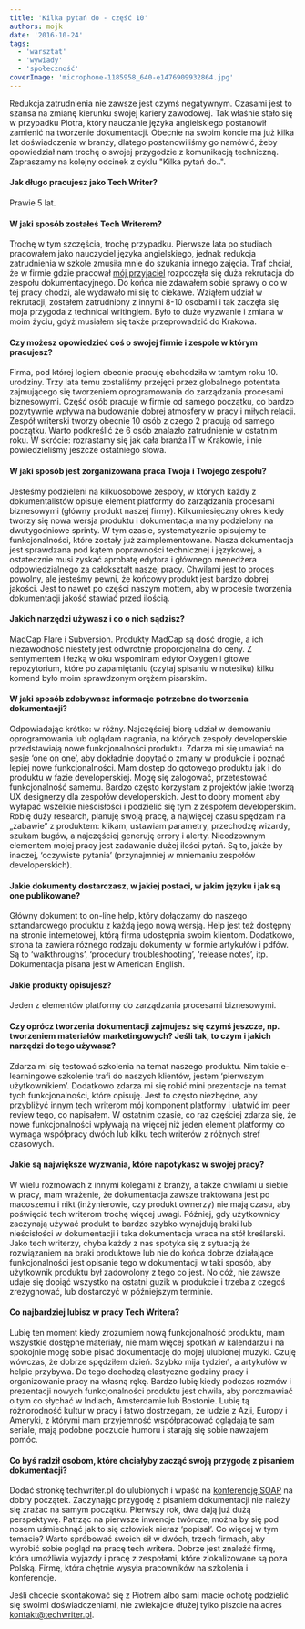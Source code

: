 ```yaml
---
title: 'Kilka pytań do - część 10'
authors: mojk
date: '2016-10-24'
tags:
  - 'warsztat'
  - 'wywiady'
  - 'społeczność'
coverImage: 'microphone-1185958_640-e1476909932864.jpg'
---
```


Redukcja zatrudnienia nie zawsze jest czymś negatywnym. Czasami jest to szansa
na zmianę kierunku swojej kariery zawodowej. Tak właśnie stało się w przypadku
Piotra, który nauczanie języka angielskiego postanowił zamienić na tworzenie
dokumentacji. Obecnie na swoim koncie ma już kilka lat doświadczenia w branży,
dlatego postanowiliśmy go namówić, żeby opowiedział nam trochę o swojej
przygodzie z komunikacją techniczną. Zapraszamy na kolejny odcinek z cyklu
"Kilka pytań do..".

<!--truncate-->

#### Jak długo pracujesz jako Tech Writer?

Prawie 5 lat.

#### W jaki sposób zostałeś Tech Writerem?

Trochę w tym szczęścia, trochę przypadku. Pierwsze lata po studiach pracowałem
jako nauczyciel języka angielskiego, jednak redukcja zatrudnienia w szkole
zmusiła mnie do szukania innego zajęcia. Traf chciał, że w firmie gdzie pracował
[mój przyjaciel](../kilka-pytan-do-czesc-8/index.md) rozpoczęła się duża
rekrutacja do zespołu dokumentacyjnego. Do końca nie zdawałem sobie sprawy o co
w tej pracy chodzi, ale wydawało mi się to ciekawe. Wziąłem udział w rekrutacji,
zostałem zatrudniony z innymi 8-10 osobami i tak zaczęła się moja przygoda z
technical writingiem. Było to duże wyzwanie i zmiana w moim życiu, gdyż musiałem
się także przeprowadzić do Krakowa.

#### Czy możesz opowiedzieć coś o swojej firmie i zespole w którym pracujesz?

Firma, pod której logiem obecnie pracuję obchodziła w tamtym roku 10. urodziny.
Trzy lata temu zostaliśmy przejęci przez globalnego potentata zajmującego się
tworzeniem oprogramowania do zarządzania procesami biznesowymi. Część osób
pracuje w firmie od samego początku, co bardzo pozytywnie wpływa na budowanie
dobrej atmosfery w pracy i miłych relacji. Zespół writerski tworzy obecnie 10
osób z czego 2 pracują od samego początku. Warto podkreślić że 6 osób znalazło
zatrudnienie w ostatnim roku. W skrócie: rozrastamy się jak cała branża IT w
Krakowie, i nie powiedzieliśmy jeszcze ostatniego słowa.

#### W jaki sposób jest zorganizowana praca Twoja i Twojego zespołu?

Jesteśmy podzieleni na kilkuosobowe zespoły, w których każdy z dokumentalistów
opisuje element platformy do zarządzania procesami biznesowymi (główny produkt
naszej firmy). Kilkumiesięczny okres kiedy tworzy się nowa wersja produktu i
dokumentacja mamy podzielony na dwutygodniowe sprinty. W tym czasie,
systematycznie opisujemy te funkcjonalności, które zostały już zaimplementowane.
Nasza dokumentacja jest sprawdzana pod kątem poprawności technicznej i
językowej, a ostatecznie musi zyskać aprobatę edytora i głównego menedżera
odpowiedzialnego za całokształt naszej pracy. Chwilami jest to proces powolny,
ale jesteśmy pewni, że końcowy produkt jest bardzo dobrej jakości. Jest to nawet
po części naszym mottem, aby w procesie tworzenia dokumentacji jakość stawiać
przed ilością.

#### Jakich narzędzi używasz i co o nich sądzisz?

MadCap Flare i Subversion. Produkty MadCap są dość drogie, a ich niezawodność
niestety jest odwrotnie proporcjonalna do ceny. Z sentymentem i łezką w oku
wspominam edytor Oxygen i gitowe repozytorium, które po zapamiętaniu (czytaj
spisaniu w notesiku) kilku komend było moim sprawdzonym orężem pisarskim.

#### W jaki sposób zdobywasz informacje potrzebne do tworzenia dokumentacji?

Odpowiadając krótko: w różny. Najczęściej biorę udział w demowaniu
oprogramowania lub oglądam nagrania, na których zespoły developerskie
przedstawiają nowe funkcjonalności produktu. Zdarza mi się umawiać na sesje ‘one
on one’, aby dokładnie dopytać o zmiany w produkcie i poznać lepiej nowe
funkcjonalności. Mam dostęp do gotowego produktu jak i do produktu w fazie
developerskiej. Mogę się zalogować, przetestować funkcjonalność samemu. Bardzo
często korzystam z projektów jakie tworzą UX designerzy dla zespołów
developerskich. Jest to dobry moment aby wyłapać wszelkie nieścisłości i
podzielić się tym z zespołem developerskim. Robię duży research, planuję swoją
pracę, a najwięcej czasu spędzam na „zabawie” z produktem: klikam, ustawiam
parametry, przechodzę wizardy, szukam bugów, a najczęściej generuję errory i
alerty. Nieodzownym elementem mojej pracy jest zadawanie dużej ilości pytań. Są
to, jakże by inaczej, ‘oczywiste pytania’ (przynajmniej w mniemaniu zespołów
developerskich).

#### Jakie dokumenty dostarczasz, w jakiej postaci, w jakim języku i jak są one publikowane?

Główny dokument to on-line help, który dołączamy do naszego sztandarowego
produktu z każdą jego nową wersją. Help jest też dostępny na stronie
internetowej, którą firma udostępnia swoim klientom. Dodatkowo, strona ta
zawiera różnego rodzaju dokumenty w formie artykułów i pdfów. Są to
‘walkthroughs’, ‘procedury troubleshooting’, ‘release notes’, itp. Dokumentacja
pisana jest w American English.

#### Jakie produkty opisujesz?

Jeden z elementów platformy do zarządzania procesami biznesowymi.

#### Czy oprócz tworzenia dokumentacji zajmujesz się czymś jeszcze, np. tworzeniem materiałów marketingowych? Jeśli tak, to czym i jakich narzędzi do tego używasz?

Zdarza mi się testować szkolenia na temat naszego produktu. Nim takie
e-learningowe szkolenie trafi do naszych klientów, jestem ‘pierwszym
użytkownikiem’. Dodatkowo zdarza mi się robić mini prezentacje na temat tych
funkcjonalności, które opisuję. Jest to często niezbędne, aby przybliżyć innym
tech writerom mój komponent platformy i ułatwić im peer review tego, co
napisałem. W ostatnim czasie, co raz częściej zdarza się, że nowe
funkcjonalności wpływają na więcej niż jeden element platformy co wymaga
współpracy dwóch lub kilku tech writerów z różnych stref czasowych.

#### Jakie są największe wyzwania, które napotykasz w swojej pracy?

W wielu rozmowach z innymi kolegami z branży, a także chwilami u siebie w pracy,
mam wrażenie, że dokumentacja zawsze traktowana jest po macoszemu i nikt
(inżynierowie, czy produkt ownerzy) nie mają czasu, aby poświęcić tech writerom
trochę więcej uwagi. Później, gdy użytkownicy zaczynają używać produkt to bardzo
szybko wynajdują braki lub nieścisłości w dokumentacji i taka dokumentacja wraca
na stół kreślarski. Jako tech writerzy, chyba każdy z nas spotyka się z sytuacją
że rozwiązaniem na braki produktowe lub nie do końca dobrze działające
funkcjonalności jest opisanie tego w dokumentacji w taki sposób, aby użytkownik
produktu był zadowolony z tego co jest. No cóż, nie zawsze udaje się dopiąć
wszystko na ostatni guzik w produkcie i trzeba z czegoś zrezygnować, lub
dostarczyć w późniejszym terminie.

#### Co najbardziej lubisz w pracy Tech Writera?

Lubię ten moment kiedy zrozumiem nową funkcjonalność produktu, mam wszystkie
dostępne materiały, nie mam więcej spotkań w kalendarzu i na spokojnie mogę
sobie pisać dokumentację do mojej ulubionej muzyki. Czuję wówczas, że dobrze
spędziłem dzień. Szybko mija tydzień, a artykułów w helpie przybywa. Do tego
dochodzą elastyczne godziny pracy i organizowanie pracy na własną rękę. Bardzo
lubię kiedy podczas rozmów i prezentacji nowych funkcjonalności produktu jest
chwila, aby porozmawiać o tym co słychać w Indiach, Amsterdamie lub Bostonie.
Lubię tą różnorodność kultur w pracy i łatwo dostrzegam, że ludzie z Azji,
Europy i Ameryki, z którymi mam przyjemność współpracować oglądają te sam
seriale, mają podobne poczucie humoru i starają się sobie nawzajem pomóc.

#### Co byś radził osobom, które chciałyby zacząć swoją przygodę z pisaniem dokumentacji?

Dodać stronkę techwriter.pl do ulubionych i wpaść na
[konferencję SOAP](http://soapconf.com/) na dobry początek. Zaczynając przygodę
z pisaniem dokumentacji nie należy się zrażać na samym początku. Pierwszy rok,
dwa dają już dużą perspektywę. Patrząc na pierwsze inwencje twórcze, można by
się pod nosem uśmiechnąć jak to się człowiek nieraz ‘popisał’. Co więcej w tym
temacie? Warto spróbować swoich sił w dwóch, trzech firmach, aby wyrobić sobie
pogląd na pracę tech writera. Dobrze jest znaleźć firmę, która umożliwia wyjazdy
i pracę z zespołami, które zlokalizowane są poza Polską. Firmę, która chętnie
wysyła pracowników na szkolenia i konferencje.

Jeśli chcecie skontakować się z Piotrem albo sami macie ochotę podzielić się
swoimi doświadczeniami, nie zwlekajcie dłużej tylko piszcie na adres
[kontakt@techwriter.pl](mailto:kontakt@techwriter.pl).
